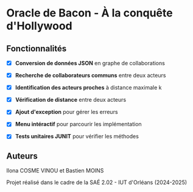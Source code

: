 # Oracle de Bacon - À la conquête d'Hollywood

## Fonctionnalités

- [X] **Conversion de données JSON** en graphe de collaborations
- [X] **Recherche de collaborateurs communs** entre deux acteurs
- [X] **Identification des acteurs proches** à distance maximale k
- [X] **Vérification de distance** entre deux acteurs
- [X] **Ajout d'exception** pour gérer les erreurs
- [X] **Menu intéractif** pour parcourir les implémentation
- [X] **Tests unitaires JUNIT** pour vérifier les méthodes






## Auteurs

Ilona COSME VINOU et
Bastien MOINS

Projet réalisé dans le cadre de la SAÉ 2.02 - IUT d'Orléans (2024-2025)
